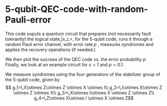 # 5-qubit-QEC-code-with-random-Pauli-error
This code ouputs a quantum circuit that prepares (not necessarily fault tolerantly) the logical state,|x_L>, for the $5$-qubit code, runs it through a random Pauli error channel, with error rate $p$ , measures syndromes and applies the recovery operations (if needed.) 

We then plot the success of the QEC code vs. the error probability $p$. Finally, we look at an example circuit for $x=1$ and $p=0.1$.

We measure syndromes using the four generators of the stabilizer group of the $5$-qubit code, given by
$$ g_1=\,X\otimes Z\otimes Z \otimes X \otimes I\\
g_2=\,I\otimes X\otimes Z \otimes Z \otimes X\\
g_3=\,X\otimes I\otimes X \otimes Z \otimes Z\\
g_4=\,Z\otimes X\otimes I \otimes X \otimes Z$$
